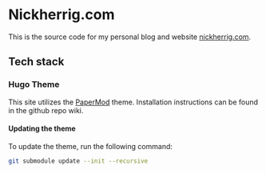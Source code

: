 # Nickherrig.com

This is the source code for my personal blog and website [nickherrig.com](https://nickherrig.com).


## Tech stack

### Hugo Theme
This site utilizes the [PaperMod](https://github.com/adityatelange/hugo-PaperMod) theme. Installation instructions can be found in the github repo wiki. 

#### Updating the theme
To update the theme, run the following command:
```bash
git submodule update --init --recursive
```

